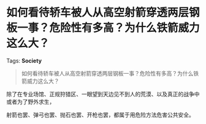 # 如何看待轿车被人从高空射箭穿透两层钢板一事？危险性有多高？为什么铁箭威力这么大？

Tags: **Society**

> 如何看待轿车被人从高空射箭穿透两层钢板一事？危险性有多高？为什么铁箭威力这么大？

除了在专业场馆、正规狩猎区、一眼望到天边见不到人的荒漠、以及真正的战争中或者为了野外求生，

射箭也罢、弹弓也罢、抛石也罢、开枪也罢，都属于用危险方法危害公共安全。



